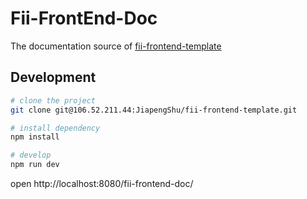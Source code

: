 # Fii-FrontEnd-Doc

The documentation source of [fii-frontend-template](http://106.52.211.44:5674/JiapengShu/fii-frontend-template)

## Development

```bash
# clone the project
git clone git@106.52.211.44:JiapengShu/fii-frontend-template.git

# install dependency
npm install

# develop
npm run dev
```

open http://localhost:8080/fii-frontend-doc/